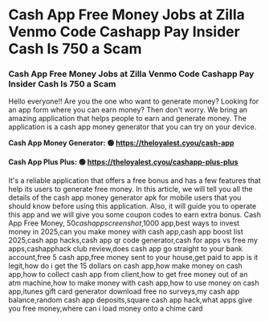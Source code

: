 # Cash App Free Money Jobs at Zilla Venmo Code Cashapp Pay Insider Cash Is 750 a Scam

### Cash App Free Money Jobs at Zilla Venmo Code Cashapp Pay Insider Cash Is 750 a Scam

Hello everyone!! Are you the one who want to generate money? Looking for an app form where you can earn money? Then don't worry. We bring an amazing application that helps people to earn and generate money. The application is a cash app money generator that you can try on your device.

<strong>Cash App Money Generator: 🟢 https://theloyalest.cyou/cash-app</strong>

<strong>Cash App Plus Plus: 🟢 https://theloyalest.cyou/cashapp-plus-plus</strong>

It's a reliable application that offers a free bonus and has a few features that help its users to generate free money. In this article, we will tell you all the details of the cash app money generator apk for mobile users that you should know before using this application. Also, it will guide you to operate this app and we will give you some coupon codes to earn extra bonus. Cash App Free Money, $50 cash app screenshot,$1000 app,best ways to invest money in 2025,can you make money with cash app,cash app boost list 2025,cash app hacks,cash app qr code generator,cash for apps vs free my apps,cashapphack club review,does cash app go straight to your bank account,free 5 cash app,free money sent to your house,get paid to app is it legit,how do i get the 15 dollars on cash app,how make money on cash app,how to collect cash app from client,how to get free money out of an atm machine,how to make money with cash app,how to use money on cash app,itunes gift card generator download free no surveys,my cash app balance,random cash app deposits,square cash app hack,what apps give you free money,where can i load money onto a chime card
